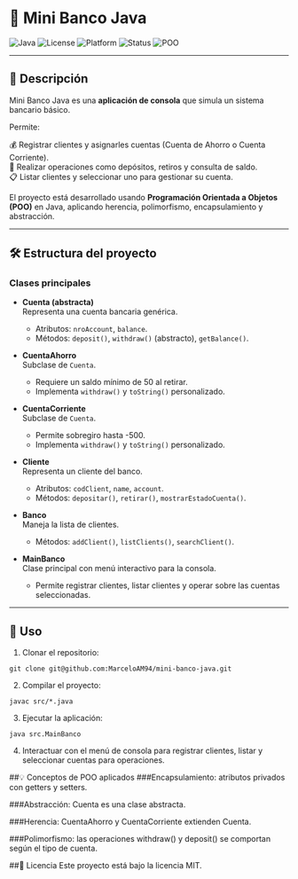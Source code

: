 # 🏦 Mini Banco Java

![Java](https://img.shields.io/badge/Language-Java-orange)
![License](https://img.shields.io/badge/License-MIT-green)
![Platform](https://img.shields.io/badge/Platform-Consola-blue)
![Status](https://img.shields.io/badge/Status-Completo-success)
![POO](https://img.shields.io/badge/Concept-POO-lightgrey)

---

## 📖 Descripción
Mini Banco Java es una **aplicación de consola** que simula un sistema bancario básico.  

Permite:  

💰 Registrar clientes y asignarles cuentas (Cuenta de Ahorro o Cuenta Corriente).  
🏦 Realizar operaciones como depósitos, retiros y consulta de saldo.  
📋 Listar clientes y seleccionar uno para gestionar su cuenta.  

El proyecto está desarrollado usando **Programación Orientada a Objetos (POO)** en Java, aplicando herencia, polimorfismo, encapsulamiento y abstracción.

---

## 🛠️ Estructura del proyecto

### Clases principales

- **Cuenta (abstracta)**  
  Representa una cuenta bancaria genérica.  
  - Atributos: `nroAccount`, `balance`.  
  - Métodos: `deposit()`, `withdraw()` (abstracto), `getBalance()`.  

- **CuentaAhorro**  
  Subclase de `Cuenta`.  
  - Requiere un saldo mínimo de 50 al retirar.  
  - Implementa `withdraw()` y `toString()` personalizado.  

- **CuentaCorriente**  
  Subclase de `Cuenta`.  
  - Permite sobregiro hasta -500.  
  - Implementa `withdraw()` y `toString()` personalizado.  

- **Cliente**  
  Representa un cliente del banco.  
  - Atributos: `codClient`, `name`, `account`.  
  - Métodos: `depositar()`, `retirar()`, `mostrarEstadoCuenta()`.  

- **Banco**  
  Maneja la lista de clientes.  
  - Métodos: `addClient()`, `listClients()`, `searchClient()`.  

- **MainBanco**  
  Clase principal con menú interactivo para la consola.  
  - Permite registrar clientes, listar clientes y operar sobre las cuentas seleccionadas.

---

## 🚀 Uso

1. Clonar el repositorio:
```
git clone git@github.com:MarceloAM94/mini-banco-java.git
```
2. Compilar el proyecto:
```
javac src/*.java
```
3. Ejecutar la aplicación:
```
java src.MainBanco
```

4. Interactuar con el menú de consola para registrar clientes, listar y seleccionar cuentas para operaciones.

##💡 Conceptos de POO aplicados
###Encapsulamiento: atributos privados con getters y setters.

###Abstracción: Cuenta es una clase abstracta.

###Herencia: CuentaAhorro y CuentaCorriente extienden Cuenta.

###Polimorfismo: las operaciones withdraw() y deposit() se comportan según el tipo de cuenta.

##📝 Licencia
Este proyecto está bajo la licencia MIT.
